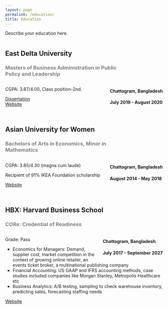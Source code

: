 ```yaml
---
layout: page
permalink: /education/
title: Education
---
```


Describe your education here.
<div>
    <div style="display:inline-block; width: 77%">
        <h2 style="font-weight:bold">East Delta University</h2>
        <h3 style="color:grey; font-weight:bold">Masters of Business Administration in Public Policy and Leadership</h3>
    </div>
    <div style="display:inline-block; vertical-align:top; float:right">
        <h4>Chattogram, Bangladesh</h4>
        <h4>July 2019 - August 2020</h4>
    </div>
<div>
<p>CGPA: 3.87/4.00, Class position-2nd.</p>

<a href="/research"><div 
class="color-button">Dissertation</div></a>
<a href="https://www.eastdelta.edu.bd/"><div 
class="color-button">Website</div></a>
<br>
<div>
    <div style="display:inline-block; width: 77%">
        <h2 style="font-weight:bold">Asian University for Women</h2>
        <h3 style="color:grey; font-weight:bold">Bachelors of Arts in Economics, Minor in Mathematics</h3>
    </div>
    <div style="display:inline-block; vertical-align:top; float:right">
        <h4>Chattogram, Bangladesh</h4>
        <h4>August 2014 - May 2018</h4>
    </div>
<div>
<p>CGPA: 3.85/4.30 (magna cum laude)</p>
<p>Recipient of 91% IKEA Foundation scholarship</p>

<a href="https://asian-university.org/"><div class="color-button">Website</div></a>
<br>
<div>
    <div style="display:inline-block; width: 77%">
        <h2 style="font-weight:bold">
HBX: Harvard Business School
</h2>
        <h3 style="color:grey; font-weight:bold">CORe: Credential of Readiness</h3>
    </div>
    <div style="display:inline-block; vertical-align:top; float:right">
        <h4>Chattogram, Bangladesh</h4>
        <h4>July 2017 - September 2027</h4>
    </div>
<div>
<p>Grade: Pass</p>
<ul style="list-style-type:square">
    <li>Economics for Managers: Demand, supplier cost, market competition in the context of growing online retailer, an events ticket broker, a multinational publishing company </li>
    <li>Financial Accounting: US GAAP and IFRS accounting methods, case studies included companies like Morgan Stanley, Metropolis Healthcare etc</li>
    <li>Business Analytics:  A/B testing, sampling to check warehouse inventory, predicting sales, forecasting staffing needs</li>
</ul>
<a href="https://online.hbs.edu/courses/core/?c1=GAW_SE_NW&source=INTL_BRND&cr2=search__-__nw__-__international__-__branded&kw=hbx_core_exm&cr5=547999763439&cr7=c&hsa_cam=1396947326&hsa_grp=57712618040&hsa_mt=e&hsa_src=g&hsa_ad=547999763439&hsa_acc={792-723-8641}&hsa_net=adwords&hsa_kw=hbx%20core&hsa_tgt=aud-951628315120:kwd-493465437512&hsa_ver=3&gclid=Cj0KCQjwwY-LBhD6ARIsACvT72PxqThAZ5BSILN0zbriuv2Ug8eKHMbTuKI7GXDrAP1cek0reHnB2icaAh_FEALw_wcB"><div class="color-button">Website</div></a>
<br>